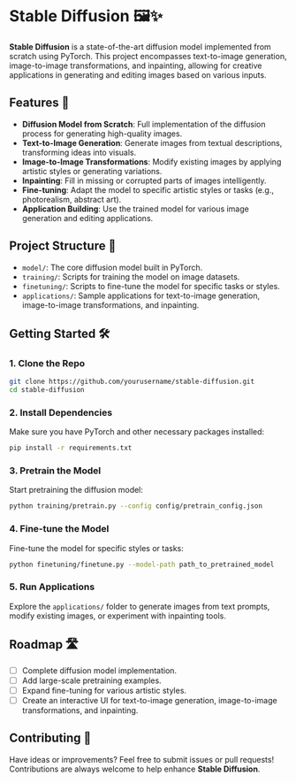 # Stable Diffusion 🖼️✨

**Stable Diffusion** is a state-of-the-art diffusion model implemented from scratch using PyTorch. This project encompasses text-to-image generation, image-to-image transformations, and inpainting, allowing for creative applications in generating and editing images based on various inputs.

## Features 🌟

- **Diffusion Model from Scratch**: Full implementation of the diffusion process for generating high-quality images.
- **Text-to-Image Generation**: Generate images from textual descriptions, transforming ideas into visuals.
- **Image-to-Image Transformations**: Modify existing images by applying artistic styles or generating variations.
- **Inpainting**: Fill in missing or corrupted parts of images intelligently.
- **Fine-tuning**: Adapt the model to specific artistic styles or tasks (e.g., photorealism, abstract art).
- **Application Building**: Use the trained model for various image generation and editing applications.

## Project Structure 📂

- `model/`: The core diffusion model built in PyTorch.
- `training/`: Scripts for training the model on image datasets.
- `finetuning/`: Scripts to fine-tune the model for specific tasks or styles.
- `applications/`: Sample applications for text-to-image generation, image-to-image transformations, and inpainting.

## Getting Started 🛠️

### 1. Clone the Repo
```bash
git clone https://github.com/yourusername/stable-diffusion.git
cd stable-diffusion
```

### 2. Install Dependencies
Make sure you have PyTorch and other necessary packages installed:
```bash
pip install -r requirements.txt
```

### 3. Pretrain the Model
Start pretraining the diffusion model:
```bash
python training/pretrain.py --config config/pretrain_config.json
```

### 4. Fine-tune the Model
Fine-tune the model for specific styles or tasks:
```bash
python finetuning/finetune.py --model-path path_to_pretrained_model
```

### 5. Run Applications
Explore the `applications/` folder to generate images from text prompts, modify existing images, or experiment with inpainting tools.

## Roadmap 🛣️

- [ ] Complete diffusion model implementation.
- [ ] Add large-scale pretraining examples.
- [ ] Expand fine-tuning for various artistic styles.
- [ ] Create an interactive UI for text-to-image generation, image-to-image transformations, and inpainting.

## Contributing 🤝

Have ideas or improvements? Feel free to submit issues or pull requests! Contributions are always welcome to help enhance **Stable Diffusion**.
